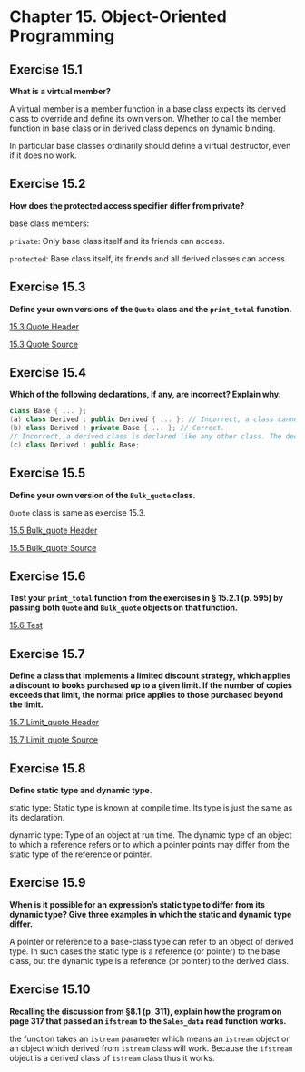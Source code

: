 # Chapter 15. Object-Oriented Programming

## Exercise 15.1

**What is a virtual member?**

A virtual member is a member function in a base class expects its derived class to override and define its own version. Whether to call the member function in base class or in derived class depends on dynamic binding. 

In particular base classes ordinarily should define a virtual destructor, even if it does no work.

## Exercise 15.2

**How does the protected access specifier differ from private?**

base class members:

`private`: Only base class itself and its friends can access.

`protected`: Base class itself, its friends and all derived classes can access.

## Exercise 15.3

**Define your own versions of the `Quote` class and the `print_total` function.**

[15.3 Quote Header](https://github.com/Yunxiang-Li/Cpp_Primer/blob/master/Chapter%2015.%20Object-Oriented%20Programming/Codes/15.3%20Quote.hpp)

[15.3 Quote Source](https://github.com/Yunxiang-Li/Cpp_Primer/blob/master/Chapter%2015.%20Object-Oriented%20Programming/Codes/15.3%20Quote.cpp)

## Exercise 15.4

**Which of the following declarations, if any, are incorrect? Explain why.**

```cpp
class Base { ... };
(a) class Derived : public Derived { ... }; // Incorrect, a class cannot inherit itself.
(b) class Derived : private Base { ... }; // Correct.
// Incorrect, a derived class is declared like any other class. The declaration should only contain the class name.
(c) class Derived : public Base; 
```

## Exercise 15.5

**Define your own version of the `Bulk_quote` class.**

`Quote` class is same as exercise 15.3.

[15.5 Bulk_quote Header](https://github.com/Yunxiang-Li/Cpp_Primer/blob/master/Chapter%2015.%20Object-Oriented%20Programming/Codes/15.5%20Bulk_quote.hpp)

[15.5 Bulk_quote Source](https://github.com/Yunxiang-Li/Cpp_Primer/blob/master/Chapter%2015.%20Object-Oriented%20Programming/Codes/15.5%20Bulk_quote.cpp)

## Exercise 15.6

**Test your `print_total` function from the exercises in § 15.2.1 (p. 595) by passing both `Quote` and `Bulk_quote` objects on that function.**

[15.6 Test](https://github.com/Yunxiang-Li/Cpp_Primer/blob/master/Chapter%2015.%20Object-Oriented%20Programming/Codes/15.6%20main.cpp)

## Exercise 15.7

**Define a class that implements a limited discount strategy, which applies a discount to books purchased up to a given limit. If the number of copies exceeds that limit, the normal price applies to those purchased beyond the limit.**

[15.7 Limit_quote Header](https://github.com/Yunxiang-Li/Cpp_Primer/blob/master/Chapter%2015.%20Object-Oriented%20Programming/Codes/15.7%20Limit_quote.hpp)

[15.7 Limit_quote Source](https://github.com/Yunxiang-Li/Cpp_Primer/blob/master/Chapter%2015.%20Object-Oriented%20Programming/Codes/15.7%20Limit_quote.cpp)

## Exercise 15.8

**Define static type and dynamic type.**

static type: Static type is known at compile time. Its type is just the same as its declaration.

dynamic type: Type of an object at run time. The dynamic type of an object to which a reference refers or to which a pointer points may differ from the static type of the reference or pointer.

## Exercise 15.9

**When is it possible for an expression’s static type to differ from its dynamic type? Give three examples in which the static and dynamic type differ.**

A pointer or reference to a base-class type can refer to an object of derived type. In such cases the static type is a reference (or pointer) to the base class, but the dynamic type is a reference (or pointer) to the derived class.

## Exercise 15.10

**Recalling the discussion from §8.1 (p. 311), explain how the program on page 317 that passed an `ifstream` to the `Sales_data` read function works.**

the function takes an `istream` parameter which means an `istream` object or an object which derived from `istream` class will work. Because the `ifstream` object is a derived class of `istream` class thus it works.
